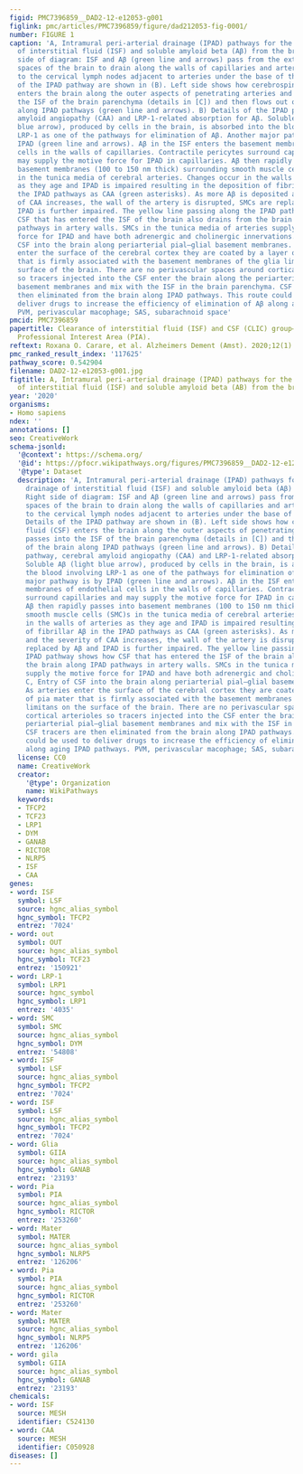 ```yaml
---
figid: PMC7396859__DAD2-12-e12053-g001
figlink: pmc/articles/PMC7396859/figure/dad212053-fig-0001/
number: FIGURE 1
caption: 'A, Intramural peri‐arterial drainage (IPAD) pathways for the lymphatic drainage
  of interstitial fluid (ISF) and soluble amyloid beta (Aβ) from the brain. Right
  side of diagram: ISF and Aβ (green line and arrows) pass from the extracellular
  spaces of the brain to drain along the walls of capillaries and arteries ultimately
  to the cervical lymph nodes adjacent to arteries under the base of the skull. Details
  of the IPAD pathway are shown in (B). Left side shows how cerebrospinal fluid (CSF)
  enters the brain along the outer aspects of penetrating arteries and passes into
  the ISF of the brain parenchyma (details in [C]) and then flows out of the brain
  along IPAD pathways (green line and arrows). B) Details of the IPAD pathway, cerebral
  amyloid angiopathy (CAA) and LRP‐1‐related absorption for Aβ. Soluble Aβ (light
  blue arrow), produced by cells in the brain, is absorbed into the blood involving
  LRP‐1 as one of the pathways for elimination of Aβ. Another major pathway is by
  IPAD (green line and arrows). Aβ in the ISF enters the basement membranes of endothelial
  cells in the walls of capillaries. Contractile pericytes surround capillaries and
  may supply the motive force for IPAD in capillaries. Aβ then rapidly passes into
  basement membranes (100 to 150 nm thick) surrounding smooth muscle cells (SMC)s
  in the tunica media of cerebral arteries. Changes occur in the walls of arteries
  as they age and IPAD is impaired resulting in the deposition of fibrillar Aβ in
  the IPAD pathways as CAA (green asterisks). As more Aβ is deposited and the severity
  of CAA increases, the wall of the artery is disrupted, SMCs are replaced by Aβ and
  IPAD is further impaired. The yellow line passing along the IPAD pathway shows how
  CSF that has entered the ISF of the brain also drains from the brain along IPAD
  pathways in artery walls. SMCs in the tunica media of arteries supply the motive
  force for IPAD and have both adrenergic and cholinergic innervations. C, Entry of
  CSF into the brain along periarterial pial–glial basement membranes. As arteries
  enter the surface of the cerebral cortex they are coated by a layer of pia mater
  that is firmly associated with the basement membranes of the glia limitans on the
  surface of the brain. There are no perivascular spaces around cortical arterioles
  so tracers injected into the CSF enter the brain along the periarterial pial–glial
  basement membranes and mix with the ISF in the brain parenchyma. CSF tracers are
  then eliminated from the brain along IPAD pathways. This route could be used to
  deliver drugs to increase the efficiency of elimination of Aβ along aging IPAD pathways.
  PVM, perivascular macophage; SAS, subarachnoid space'
pmcid: PMC7396859
papertitle: Clearance of interstitial fluid (ISF) and CSF (CLIC) group—part of Vascular
  Professional Interest Area (PIA).
reftext: Roxana O. Carare, et al. Alzheimers Dement (Amst). 2020;12(1):e12053.
pmc_ranked_result_index: '117625'
pathway_score: 0.542904
filename: DAD2-12-e12053-g001.jpg
figtitle: A, Intramural peri‐arterial drainage (IPAD) pathways for the lymphatic drainage
  of interstitial fluid (ISF) and soluble amyloid beta (AB) from the brain
year: '2020'
organisms:
- Homo sapiens
ndex: ''
annotations: []
seo: CreativeWork
schema-jsonld:
  '@context': https://schema.org/
  '@id': https://pfocr.wikipathways.org/figures/PMC7396859__DAD2-12-e12053-g001.html
  '@type': Dataset
  description: 'A, Intramural peri‐arterial drainage (IPAD) pathways for the lymphatic
    drainage of interstitial fluid (ISF) and soluble amyloid beta (Aβ) from the brain.
    Right side of diagram: ISF and Aβ (green line and arrows) pass from the extracellular
    spaces of the brain to drain along the walls of capillaries and arteries ultimately
    to the cervical lymph nodes adjacent to arteries under the base of the skull.
    Details of the IPAD pathway are shown in (B). Left side shows how cerebrospinal
    fluid (CSF) enters the brain along the outer aspects of penetrating arteries and
    passes into the ISF of the brain parenchyma (details in [C]) and then flows out
    of the brain along IPAD pathways (green line and arrows). B) Details of the IPAD
    pathway, cerebral amyloid angiopathy (CAA) and LRP‐1‐related absorption for Aβ.
    Soluble Aβ (light blue arrow), produced by cells in the brain, is absorbed into
    the blood involving LRP‐1 as one of the pathways for elimination of Aβ. Another
    major pathway is by IPAD (green line and arrows). Aβ in the ISF enters the basement
    membranes of endothelial cells in the walls of capillaries. Contractile pericytes
    surround capillaries and may supply the motive force for IPAD in capillaries.
    Aβ then rapidly passes into basement membranes (100 to 150 nm thick) surrounding
    smooth muscle cells (SMC)s in the tunica media of cerebral arteries. Changes occur
    in the walls of arteries as they age and IPAD is impaired resulting in the deposition
    of fibrillar Aβ in the IPAD pathways as CAA (green asterisks). As more Aβ is deposited
    and the severity of CAA increases, the wall of the artery is disrupted, SMCs are
    replaced by Aβ and IPAD is further impaired. The yellow line passing along the
    IPAD pathway shows how CSF that has entered the ISF of the brain also drains from
    the brain along IPAD pathways in artery walls. SMCs in the tunica media of arteries
    supply the motive force for IPAD and have both adrenergic and cholinergic innervations.
    C, Entry of CSF into the brain along periarterial pial–glial basement membranes.
    As arteries enter the surface of the cerebral cortex they are coated by a layer
    of pia mater that is firmly associated with the basement membranes of the glia
    limitans on the surface of the brain. There are no perivascular spaces around
    cortical arterioles so tracers injected into the CSF enter the brain along the
    periarterial pial–glial basement membranes and mix with the ISF in the brain parenchyma.
    CSF tracers are then eliminated from the brain along IPAD pathways. This route
    could be used to deliver drugs to increase the efficiency of elimination of Aβ
    along aging IPAD pathways. PVM, perivascular macophage; SAS, subarachnoid space'
  license: CC0
  name: CreativeWork
  creator:
    '@type': Organization
    name: WikiPathways
  keywords:
  - TFCP2
  - TCF23
  - LRP1
  - DYM
  - GANAB
  - RICTOR
  - NLRP5
  - ISF
  - CAA
genes:
- word: ISF
  symbol: LSF
  source: hgnc_alias_symbol
  hgnc_symbol: TFCP2
  entrez: '7024'
- word: out
  symbol: OUT
  source: hgnc_alias_symbol
  hgnc_symbol: TCF23
  entrez: '150921'
- word: LRP-1
  symbol: LRP1
  source: hgnc_symbol
  hgnc_symbol: LRP1
  entrez: '4035'
- word: SMC
  symbol: SMC
  source: hgnc_alias_symbol
  hgnc_symbol: DYM
  entrez: '54808'
- word: ISF
  symbol: LSF
  source: hgnc_alias_symbol
  hgnc_symbol: TFCP2
  entrez: '7024'
- word: ISF
  symbol: LSF
  source: hgnc_alias_symbol
  hgnc_symbol: TFCP2
  entrez: '7024'
- word: Glia
  symbol: GIIA
  source: hgnc_alias_symbol
  hgnc_symbol: GANAB
  entrez: '23193'
- word: Pia
  symbol: PIA
  source: hgnc_alias_symbol
  hgnc_symbol: RICTOR
  entrez: '253260'
- word: Mater
  symbol: MATER
  source: hgnc_alias_symbol
  hgnc_symbol: NLRP5
  entrez: '126206'
- word: Pia
  symbol: PIA
  source: hgnc_alias_symbol
  hgnc_symbol: RICTOR
  entrez: '253260'
- word: Mater
  symbol: MATER
  source: hgnc_alias_symbol
  hgnc_symbol: NLRP5
  entrez: '126206'
- word: gila
  symbol: GIIA
  source: hgnc_alias_symbol
  hgnc_symbol: GANAB
  entrez: '23193'
chemicals:
- word: ISF
  source: MESH
  identifier: C524130
- word: CAA
  source: MESH
  identifier: C050928
diseases: []
---
```

